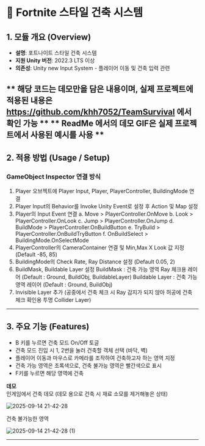 # 📌 Fortnite 스타일 건축 시스템

## 1. 모듈 개요 (Overview)  
- **설명**: 포트나이트 스타일 건축 시스템
- **지원 Unity 버전**: 2022.3 LTS 이상  
- **의존성**: Unity new Input System - 플레이어 이동 및 건축 입력 관련

** 해당 코드는 데모만을 담은 내용이며, 실제 프로젝트에 적용된 내용은 https://github.com/khh7052/TeamSurvival 에서 확인 가능 **
** ReadMe 에서의 데모 GIF은 실제 프로젝트에서 사용된 예시를 사용 **
---

## 2. 적용 방법 (Usage / Setup)  
### GameObject Inspector 연결 방식  
1. Player 오브젝트에 Player Input, Player, PlayerController, BuildingMode 연결
2. Player Input의 Behavior를 Invoke Unity Event로 설정 후 Action 및 Map 설정
3. Player의 Input Event 연결
   a. Move > PlayerController.OnMove
   b. Look > PlayerController.OnLook
   c. Jump > PlayerController.OnJump
   d. BuildMode > PlayerController.OnBuildButton
   e. TryBuild > PlayerController.OnBuildTryButton
   f. OnBuildSelect > BuildingMode.OnSelectMode 
5. PlayerController의 CameraContainer 연결 및 Min,Max X Look 값 지정 (Default -85, 85)
6. BuildingMode의 Check Rate, Ray Distance 설정 (Default 0.05, 2)
7. BuildMask, Buildable Layer 설정
     BuildMask : 건축 가능 영역 Ray 체크용 레이어 (Default : Ground, BuildObj, BuildableLayer)
     Buildable Layer : 건축 가능 영역 레이어 (Default : Ground, BuildObj)
8. Invisible Layer 추가
     (공중에서 건축 체크 시 Ray 감지가 되지 않아 허공에 건축 체크 확인용 투명 Collider Layer)

---

## 3. 주요 기능 (Features)  
-  B 키를 누르면 건축 모드 On/Off 토글
-  건축 모드 진입 시 1, 2번을 눌러 건축할 객체 선택 (바닥, 벽)
-  플레이어 이동과 마우스로 카메라를 조작하여 건축하고자 하는 영역 지정
-  건축 가능 영역은 초록색으로, 건축 불가능 영역은 빨간색으로 표시
-  F키를 누르면 해당 영역에 건축

**데모**  
인게임에서 건축 데모 (데모 용으로 건축 시 재료 소모를 제거해놓은 상태)

![2025-09-14 21-42-28](https://github.com/user-attachments/assets/1cbf58ef-4c53-4a4e-8275-6783061e8727)

건축 불가능한 영역

![2025-09-14 21-42-28 (1)](https://github.com/user-attachments/assets/62697a73-7bbe-4176-83dc-06dad3fbd42a)


---
